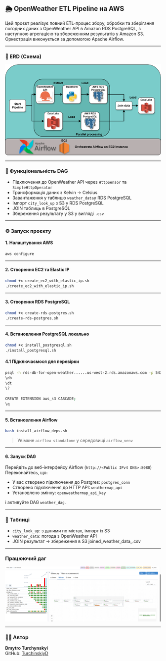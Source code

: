 ## 🌦 OpenWeather ETL Pipeline на AWS

Цей проєкт реалізує повний ETL-процес збору, обробки та зберігання погодних даних з OpenWeather API в Amazon RDS PostgreSQL, з наступною агрегацією та збереженням результатів у Amazon S3. Оркестрація виконується за допомогою Apache Airflow.

---

### 🧱 ERD (Схема)
![Schema.png](Schema.png)

---

### 🚀 Функціональність DAG

- Підключення до OpenWeather API через `HttpSensor` та `SimpleHttpOperator`
- Трансформація даних з Kelvin → Celsius
- Завантаження у таблицю `weather_data`у RDS PostgreSQL
- Імпорт `city_look_up` з S3 у RDS PostgreSQL
- JOIN таблиць в PostgreSQL
- Збереження результату у S3 у вигляді `.csv`

---

### ⚙️ Запуск проєкту

#### 1. Налаштування AWS

```bash
aws configure
```

---

#### 2. Створення EC2 та Elastic IP

```bash
chmod +x create_ec2_with_elastic_ip.sh
./create_ec2_with_elastic_ip.sh
```

---

#### 3. Створення RDS PostgreSQL

```bash
chmod +x create-rds-postgres.sh
./create-rds-postgres.sh
```

---

#### 4. Встановлення PostgreSQL локально

```bash
chmod +x install_postgresql.sh
./install_postgresql.sh
```
#### 4.1 Підключаємося для перевірки
```bash
psql -h rds-db-for-open-weather......us-west-2.rds.amazonaws.com -p 5432 -U postgres -W
\db
\dt
\?

CREATE EXTENSION aws_s3 CASCADE;
\q
```

---

#### 5. Встановлення Airflow

```bash
bash install_airflow_deps.sh
```

> Увімкне `airflow standalone` у середовищі `airflow_venv`

---

#### 6. Запуск DAG

Перейдіть до веб-інтерфейсу Airflow (`http://<Public IPv4 DNS>:8080`) 
Переконайтесь, що:
- У вас створено підключення до Postgres: `postgres_conn`
- Створено підключення до HTTP API: `weathermap_api`
- Установлено змінну: `openweathermap_api_key`

і активуйте DAG `weather_dag`.

---

### 🧮 Таблиці

- `city_look_up`: з даними по містах, імпорт із S3
- `weather_data`: погода з OpenWeather API
- JOIN результат → збереження в S3 joined_weather_data_.csv

---

### Працюючий даг

![dag_process.png](dag_process.png)

---

### 🧑‍💻 Автор

**Dmytro Turchynskyi**  
GitHub: [TurchinskiyD](https://github.com/TurchinskiyD)
